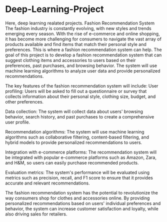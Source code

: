 # Deep-Learning-Project
Here, deep learning realated projects.
Fashion Recommendation System
The fashion industry is constantly evolving, with new styles and trends emerging every season. With the rise of e-commerce and online shopping, 
it has become more challenging for consumers to navigate the vast array of products available and find items that match their personal style and preferences. 
This is where a fashion recommendation system can help.
  The goal of this project is to develop a fashion recommendation system that can suggest clothing items and accessories to users based on their preferences, 
past purchases, and browsing behavior. The system will use machine learning algorithms to analyze user data and provide personalized recommendations.

The key features of the fashion recommendation system will include:
User profiling: Users will be asked to fill out a questionnaire or survey that collects information about their personal style, clothing size, budget, 
and other preferences.

Data collection: The system will collect data about users' browsing behavior, search history, and past purchases to create a comprehensive user profile.

Recommendation algorithms: The system will use machine learning algorithms such as collaborative filtering, content-based filtering, 
and hybrid models to provide personalized recommendations to users.

Integration with e-commerce platforms: The recommendation system will be integrated with popular e-commerce platforms such as Amazon, Zara, and H&M, 
so users can easily purchase recommended products.

Evaluation metrics: The system's performance will be evaluated using metrics such as precision, recall, and F1 score to ensure that it provides accurate and 
relevant recommendations.

The fashion recommendation system has the potential to revolutionize the way consumers shop for clothes and accessories online. By providing personalized 
recommendations based on users' individual preferences and behavior, the system can increase customer satisfaction and loyalty, while also driving sales for retailers.
